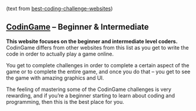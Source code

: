 (text from [best-coding-challenge-websites](https://www.webcreate.me/best-coding-challenge-websites/))

## [CodinGame](https://www.codingame.com/start) – Beginner & Intermediate

**This website focuses on the beginner and intermediate level coders.** CodinGame differs from other websites from this list as you get to write the code in order to actually play a game online.

You get to complete challenges in order to complete a certain aspect of the game or to complete the entire game, and once you do that – you get to see the game with amazing graphics and UI.

The feeling of mastering some of the CodinGame challenges is very rewarding, and if you’re a beginner starting to learn about coding and programming, then this is the best place for you.
